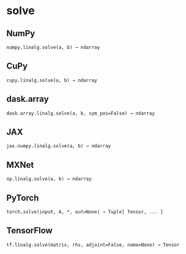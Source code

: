 # solve

## NumPy

```
numpy.linalg.solve(a, b) → ndarray
```

## CuPy

```
cupy.linalg.solve(a, b) → ndarray
```

## dask.array

```
dask.array.linalg.solve(a, b, sym_pos=False) → ndarray
```

## JAX

```
jax.numpy.linalg.solve(a, b) → ndarray
```

## MXNet

```
np.linalg.solve(a, b) → ndarray
```

## PyTorch

```
torch.solve(input, A, *, out=None) → Tuple[ Tensor, ... ]
```

## TensorFlow

```
tf.linalg.solve(matrix, rhs, adjoint=False, name=None) → Tensor
```
